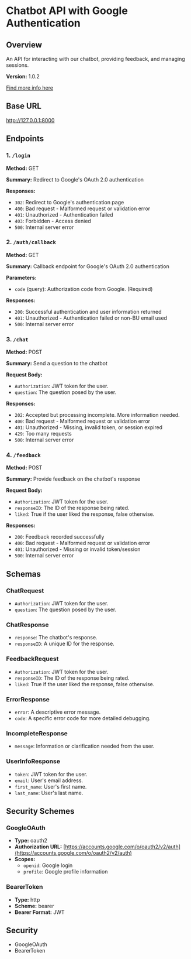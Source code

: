 # Chatbot API with Google Authentication

## Overview

An API for interacting with our chatbot, providing feedback, and managing sessions.

**Version:** 1.0.2

[Find more info here](https://example.com)

## Base URL

http://127.0.0.1:8000

## Endpoints

### 1. `/login`

**Method:** GET

**Summary:** Redirect to Google's OAuth 2.0 authentication

**Responses:**
- `302`: Redirect to Google's authentication page
- `400`: Bad request - Malformed request or validation error
- `401`: Unauthorized - Authentication failed
- `403`: Forbidden - Access denied
- `500`: Internal server error

### 2. `/auth/callback`

**Method:** GET

**Summary:** Callback endpoint for Google's OAuth 2.0 authentication

**Parameters:**
- `code` (query): Authorization code from Google. (Required)

**Responses:**
- `200`: Successful authentication and user information returned
- `401`: Unauthorized - Authentication failed or non-BU email used
- `500`: Internal server error

### 3. `/chat`

**Method:** POST

**Summary:** Send a question to the chatbot

**Request Body:**
- `Authorization`: JWT token for the user.
- `question`: The question posed by the user.

**Responses:**
- `202`: Accepted but processing incomplete. More information needed.
- `400`: Bad request - Malformed request or validation error
- `401`: Unauthorized - Missing, invalid token, or session expired
- `429`: Too many requests
- `500`: Internal server error

### 4. `/feedback`

**Method:** POST

**Summary:** Provide feedback on the chatbot's response

**Request Body:**
- `Authorization`: JWT token for the user.
- `responseID`: The ID of the response being rated.
- `liked`: True if the user liked the response, false otherwise.

**Responses:**
- `200`: Feedback recorded successfully
- `400`: Bad request - Malformed request or validation error
- `401`: Unauthorized - Missing or invalid token/session
- `500`: Internal server error

## Schemas

### ChatRequest
- `Authorization`: JWT token for the user.
- `question`: The question posed by the user.

### ChatResponse
- `response`: The chatbot's response.
- `responseID`: A unique ID for the response.

### FeedbackRequest
- `Authorization`: JWT token for the user.
- `responseID`: The ID of the response being rated.
- `liked`: True if the user liked the response, false otherwise.

### ErrorResponse
- `error`: A descriptive error message.
- `code`: A specific error code for more detailed debugging.

### IncompleteResponse
- `message`: Information or clarification needed from the user.

### UserInfoResponse
- `token`: JWT token for the user.
- `email`: User's email address.
- `first_name`: User's first name.
- `last_name`: User's last name.

## Security Schemes

### GoogleOAuth
- **Type:** oauth2
- **Authorization URL:** [https://accounts.google.com/o/oauth2/v2/auth](https://accounts.google.com/o/oauth2/v2/auth)
- **Scopes:**
  - `openid`: Google login
  - `profile`: Google profile information

### BearerToken
- **Type:** http
- **Scheme:** bearer
- **Bearer Format:** JWT

## Security
- GoogleOAuth
- BearerToken
